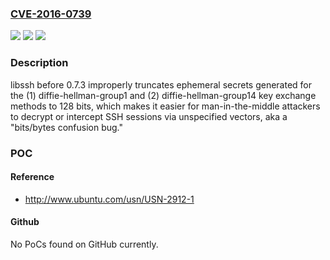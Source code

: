 ### [CVE-2016-0739](https://cve.mitre.org/cgi-bin/cvename.cgi?name=CVE-2016-0739)
![](https://img.shields.io/static/v1?label=Product&message=n%2Fa&color=blue)
![](https://img.shields.io/static/v1?label=Version&message=n%2Fa&color=blue)
![](https://img.shields.io/static/v1?label=Vulnerability&message=n%2Fa&color=brighgreen)

### Description

libssh before 0.7.3 improperly truncates ephemeral secrets generated for the (1) diffie-hellman-group1 and (2) diffie-hellman-group14 key exchange methods to 128 bits, which makes it easier for man-in-the-middle attackers to decrypt or intercept SSH sessions via unspecified vectors, aka a "bits/bytes confusion bug."

### POC

#### Reference
- http://www.ubuntu.com/usn/USN-2912-1

#### Github
No PoCs found on GitHub currently.

